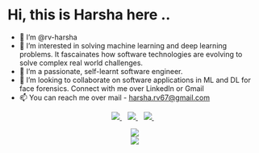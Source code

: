 # Hi, this is Harsha here .. 

- 👋 I’m @rv-harsha
- 👀 I’m interested in solving machine learning and deep learning problems. It fascainates how software technologies are evolving to solve complex real world challenges. 
- 🌱 I’m a passionate, self-learnt software engineer.
- 💞️ I’m looking to collaborate on software applications in ML and DL for face forensics.
 Connect with me over LinkedIn or Gmail
- 📫 You can reach me over mail - harsha.rv67@gmail.com 
<p align='center'>
<a href='mailto:harsha.rv67@gmail.com'>
  <img src="https://img.shields.io/badge/Gmail-D14836?style=for-the-badge&logo=gmail&logoColor=white" />
  </a>&nbsp;&nbsp;
  <a href="https://www.linkedin.com/in/harsha-rv">
    <img src="https://img.shields.io/badge/linkedin-%230077B5.svg?&style=for-the-badge&logo=linkedin&logoColor=white" />
  </a>&nbsp;&nbsp;
  <a href="https://github.com/rv-harsha">
    <img src="https://img.shields.io/badge/GitHub-100000?style=for-the-badge&logo=github&logoColor=white" />
  </a>&nbsp;&nbsp;
</p>
<p align='center'>
  <img src="https://github-readme-stats.vercel.app/api?username=rv-harsha&theme=dark&show_icons=true&count_private=true" />
  <br/>
  <img src="https://github-readme-stats.vercel.app/api/top-langs/?username=rv-harsha&theme=dark&langs_count=8&exclude_repo=rv-harsha.github.io"/>
</p>

<!---
rv-harsha/rv-harsha is a ✨ special ✨ repository because its `README.md` (this file) appears on your GitHub profile.
You can click the Preview link to take a look at your changes.
--->
